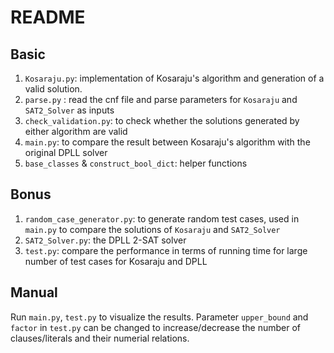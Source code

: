 # README

## Basic
1. `Kosaraju.py`: implementation of Kosaraju's algorithm and generation of a valid solution.
2. `parse.py` : read the cnf file and parse parameters for `Kosaraju` and `SAT2_Solver` as inputs
3. `check_validation.py`: to check whether the solutions generated by either algorithm are valid
3. `main.py`: to compare the result between Kosaraju's algorithm with the original DPLL solver 
4. `base_classes` & `construct_bool_dict`: helper functions

## Bonus
1. `random_case_generator.py`: to generate random test cases, used in `main.py` to compare the solutions of `Kosaraju` and `SAT2_Solver`
2. `SAT2_Solver.py`: the DPLL 2-SAT solver
3. `test.py`: compare the performance in terms of running time for large number of test cases for Kosaraju and DPLL
 

## Manual
Run `main.py`, `test.py` to visualize the results. Parameter `upper_bound` and `factor` in `test.py` can be changed to increase/decrease the number of clauses/literals and their numerial relations. 


